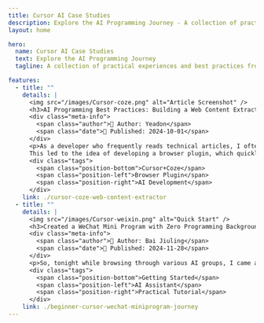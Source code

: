 ```yaml
---
title: Cursor AI Case Studies
description: Explore the AI Programming Journey - A collection of practical experiences and best practices from developers across different fields using Cursor AI
layout: home

hero:
  name: Cursor AI Case Studies
  text: Explore the AI Programming Journey
  tagline: A collection of practical experiences and best practices from developers across different fields using Cursor AI

features:
  - title: ""
    details: |
      <img src="/images/Cursor-coze.png" alt="Article Screenshot" />
      <h3>AI Programming Best Practices: Building a Web Content Extraction Plugin with Cursor + Coze Workflow</h3>
      <div class="meta-info">
        <span class="author">👤 Author: Yeadon</span>
        <span class="date">📅 Published: 2024-10-01</span>
      </div>
      <p>As a developer who frequently reads technical articles, I often wanted to find a convenient tool to extract and save article highlights.
      This led to the idea of developing a browser plugin, which quickly became a reality with the help of AI.</p>
      <div class="tags">
        <span class="position-bottom">Cursor+Coze</span>
        <span class="position-left">Browser Plugin</span>
        <span class="position-right">AI Development</span>
      </div>
    link: ./cursor-coze-web-content-extractor
  - title: ""
    details: |
      <img src="/images/Cursor-weixin.png" alt="Quick Start" />
      <h3>Created a WeChat Mini Program with Zero Programming Background Using Cursor</h3>
      <div class="meta-info">
        <span class="author">👤 Author: Bai Jiuling</span>
        <span class="date">📅 Published: 2024-11-28</span>
      </div>
      <p>So, tonight while browsing through various AI groups, I came across a Crossroads Blog article about a product called Love Keyboard. Seeing this was a bit heartbreaking, not for any other reason but because this was exactly the input method I wanted to make a month ago! Unfortunately, after working with Cursor for over a month without success, this company managed to create it. /(ㄒoㄒ)/~~ </p>
      <div class="tags">
        <span class="position-bottom">Getting Started</span>
        <span class="position-left">AI Assistant</span>
        <span class="position-right">Practical Tutorial</span>
      </div>
    link: ./beginner-cursor-wechat-miniprogram-journey
---
```

